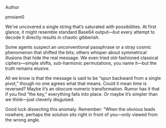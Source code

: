 Author

pmsiam0

We’ve uncovered a single string that’s saturated with possibilities. At first glance, it might resemble standard Base64 output—but every attempt to decode it directly results in chaotic gibberish.

Some agents suspect an unconventional passphrase or a stray cosmic phenomenon that shifted the bits; others whisper about symmetrical illusions that hide the real message. We even tried old-fashioned classical ciphers—simple shifts, sub-harmonic permutations, you name it—but the truth remains elusive.

All we know is that the message is said to be “spun backward from a single pivot,” though no one agrees what that means. Could it mean time is reversed? Maybe it’s an obscure numeric transformation. Rumor has it that if you find “the key,” everything falls into place. Or maybe it’s simpler than we think—just cleverly disguised.

Good luck dissecting this anomaly. Remember: “When the obvious leads nowhere, perhaps the solution sits right in front of you—only viewed from the wrong angle.
